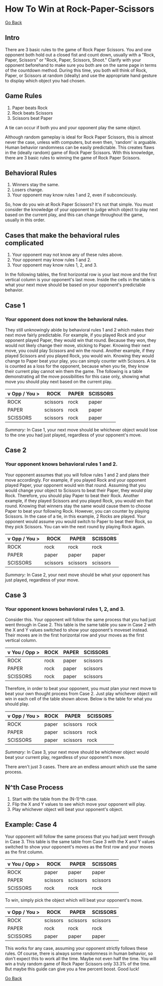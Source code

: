 # How To Win at Rock-Paper-Scissors

[Go Back](/)

## Intro

There are 3 basic rules to the game of Rock Paper Scissors. You and one opponent both hold out a closed fist and count down, usually with a "Rock, Paper, Scissors" or "Rock, Paper, Scissors, Shoot." Clarify with your opponent beforehand to make sure you both are on the same page in terms of the countdown method. During this time, you both will think of Rock, Paper, or Scissors at random (ideally) and use the appropriate hand gesture to display which object you had chosen.

## Game Rules

1. Paper beats Rock
1. Rock beats Scissors
1. Scissors beat Paper

A tie can occur if both you and your opponent play the same object.

Although random gameplay is ideal for Rock Paper Scissors, this is almost never the case, unless with computers, but even then, 'random' is arguable. Human behavior randomness can be easily predictable. This creates flaws in the (ideally random) game of Rock Paper Scissors. With this knowledge, there are 3 basic rules to winning the game of Rock Paper Scissors.

## Behavioral Rules

1. Winners stay the same.
1. Losers change.
1. Your opponent may know rules 1 and 2, even if subconciously.

So, how do you win at Rock Paper Scissors? It's not that simple. You must consider the knowledge of your opponent to judge which object to play next based on the current play, and this can change throughout the game, usually in this order.

## Cases that make the behavioral rules complicated

1. Your opponent may not know any of these rules above.
1. Your opponent may know rules 1 and 2.
1. Your opponent may know rules 1, 2, and 3.

In the following tables, the first horizontal row is your last move and the first vertical column is your opponent's last move. Inside the cells in the table is what your next move should be based on your opponent's predictable behavior.

## Case 1

### Your opponent does not know the behavioral rules.

They still unknowingly abide by behavioral rules 1 and 2 which makes their next move fairly predictable. For example, if you played Rock and your opponent played Paper, they would win that round. Because they won, they would not likely change their move, sticking to Paper. Knowing their next move, you could play Scissors and win the round. Another example, if they played Scissors and you played Rock, you would win. Knowing they would change to Paper beat your play, you can simply counter with Scissors. A tie is counted as a loss for the opponent, because when you tie, they know their current play cannot win them the game. The following is a table demonstrating all the move possibilities for this case only, showing what move you should play next based on the current play.

| v Opp / You > | ROCK     | PAPER | SCISSORS |
|---------------|----------|-------|----------|
| ROCK          | scissors | rock  | paper    |
| PAPER         | scissors | rock  | paper    |
| SCISSORS      | scissors | rock  | paper    |

_Summary:_ In Case 1, your next move should be whichever object would lose to the one you had just played, regardless of your opponent's move.

## Case 2

### Your opponent knows behavioral rules 1 and 2.

Your opponent assumes that you will follow rules 1 and 2 and plans their move accordingly. For example, if you played Rock and your opponent played Paper, your opponent would win that round. Assuming that you would change your object to Scissors to beat their Paper, they would play Rock. Therefore, you should play Paper to beat their Rock. Another example, if they played Scissors and you played Rock, you would win that round. Knowing that winners stay the same would cause them to choose Paper to beat your following Rock. However, you can counter by playing Scissors. In the case of a tie, in this example, 2 Rocks are played. Your opponent would assume you would switch to Paper to beat their Rock, so they pick Scissors. You can win the next round by playing Rock again.

| v Opp / You > | ROCK     | PAPER    | SCISSORS |
|---------------|----------|----------|----------|
| ROCK          | rock     | rock     | rock     |
| PAPER         | paper    | paper    | paper    |
| SCISSORS      | scissors | scissors | scissors |

_Summary:_ In Case 2, your next move should be what your opponent has just played, regardless of your move.

## Case 3

### Your opponent knows behavioral rules 1, 2, and 3.

Consider this. Your opponent will follow the same process that you had just went through in Case 2. This table is the same table you saw in Case 2 with the X and Y values switched to show your opponent's moveset instead. Their moves are in the first horizontal row and your moves as the first vertical column.

| v You / Opp > | ROCK | PAPER | SCISSORS |
|---------------|------|-------|----------|
| ROCK          | rock | paper | scissors |
| PAPER         | rock | paper | scissors |
| SCISSORS      | rock | paper | scissors |

Therefore, in order to beat your opponent, you must plan your next move to beat your own thought process from Case 2. Just play whichever object will win in each cell of the table shown above. Below is the table for what you should play.

| v Opp / You > | ROCK  | PAPER    | SCISSORS |
|---------------|-------|----------|----------|
| ROCK          | paper | scissors | rock     |
| PAPER         | paper | scissors | rock     |
| SCISSORS      | paper | scissors | rock     |

_Summary:_ In Case 3, your next move should be whichever object would beat your current play, regardless of your opponent's move.

There aren't just 3 cases. There are an endless amount which use the same process.

## N^th Case Process

1. Start with the table from the (N-1)^th case.
1. Flip the X and Y values to see which move your opponent will play.
1. Play whichever object will beat your opponent's object.

## Example: Case 4

Your opponent will follow the same process that you had just went through in Case 3. This table is the same table from Case 3 with the X and Y values switched to show your opponent's moves as the first row and your moves as the first column.

| v You / Opp > | ROCK     | PAPER    | SCISSORS |
|---------------|----------|----------|----------|
| ROCK          | paper    | paper    | paper    |
| PAPER         | scissors | scissors | scissors |
| SCISSORS      | rock     | rock     | rock     |

To win, simply pick the object which will beat your opponent's move.

| v Opp / You > | ROCK     | PAPER    | SCISSORS |
|---------------|----------|----------|----------|
| ROCK          | scissors | scissors | scissors |
| PAPER         | rock     | rock     | rock     |
| SCISSORS      | paper    | paper    | paper    |

This works for any case, assuming your opponent strictly follows these rules. Of course, there is always some randomness in human behavior, so don't expect this to work all the time. Maybe not even half the time. You will win a truly random game of Rock Paper Scissors only 33.3% of the time. But maybe this guide can give you a few percent boost. Good luck!

[Go Back](/)